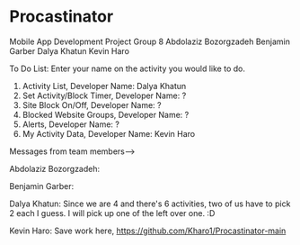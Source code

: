 # Procastinator
Mobile App Development Project
Group 8 
Abdolaziz Bozorgzadeh 
Benjamin Garber
Dalya Khatun 
Kevin Haro

To Do List: Enter your name on the activity you would like to do. 

1. Activity List,                 Developer Name: Dalya Khatun 
2. Set Activity/Block Timer,      Developer Name: ?
3. Site Block On/Off,             Developer Name: ?
4. Blocked Website Groups,        Developer Name: ?
5. Alerts,                        Developer Name: ?
6. My Activity Data,              Developer Name: Kevin Haro


Messages from team members--> 

Abdolaziz Bozorgzadeh: 


Benjamin Garber: 


Dalya Khatun: Since we are 4 and there's 6 activities, two of us have to pick 2 each I guess. I will pick up one of the left over one.    :D 

Kevin Haro: Save work here, https://github.com/Kharo1/Procastinator-main 
